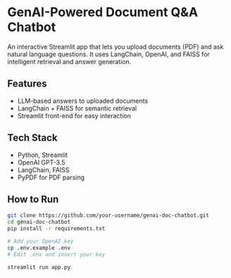 # GenAI-Powered Document Q&A Chatbot

An interactive Streamlit app that lets you upload documents (PDF) and ask natural language questions. It uses LangChain, OpenAI, and FAISS for intelligent retrieval and answer generation.

##  Features
- LLM-based answers to uploaded documents
- LangChain + FAISS for semantic retrieval
- Streamlit front-end for easy interaction

## Tech Stack
- Python, Streamlit
- OpenAI GPT-3.5
- LangChain, FAISS
- PyPDF for PDF parsing

## How to Run

```bash
git clone https://github.com/your-username/genai-doc-chatbot.git
cd genai-doc-chatbot
pip install -r requirements.txt

# Add your OpenAI key
cp .env.example .env
# Edit .env and insert your key

streamlit run app.py
